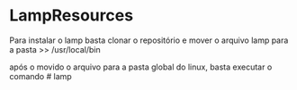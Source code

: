 # LampResources
Para instalar o lamp basta clonar o repositório e mover o arquivo lamp para a pasta >> /usr/local/bin

após o movido o arquivo para a pasta global do linux, basta executar o comando # lamp
